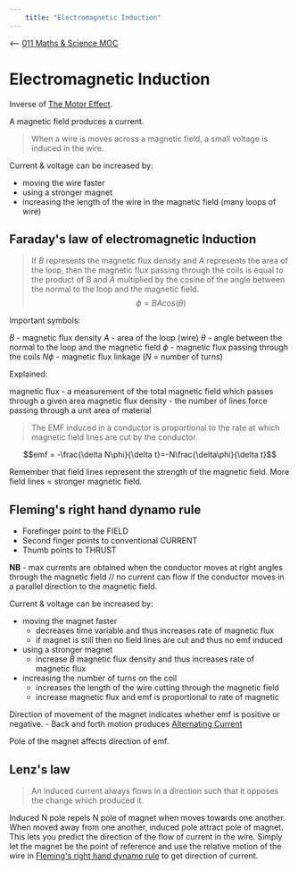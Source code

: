 ```yaml
---
    title: "Electromagnetic Induction"
---
```

<-- [011 Maths & Science MOC](011%20Maths%20&%20Science%20MOC.md)

# Electromagnetic Induction

Inverse of [The Motor Effect](The%20Motor%20Effect.md).

A magnetic field produces a current.

> When a wire is moves across a magnetic field, a small voltage is induced in the wire.

Current & voltage can be increased by:
- moving the wire faster
- using a stronger magnet
- increasing the length of the wire in the magnetic field (many loops of wire)

## Faraday's law of electromagnetic Induction

> If $B$ represents the magnetic flux density and $A$ represents the area of the loop, then the magnetic flux passing through the coils is equal to the product of $B$ and $A$ multiplied by the cosine of the angle between the normal to the loop and the magnetic field.
> $$\phi=BAcos(\theta)$$

Important symbols:

$B$ - magnetic flux density
$A$ - area of the loop (wire)
$\theta$ - angle between the normal to the loop and the magnetic field 
$\phi$ - magnetic flux passing through the coils
$N\phi$ - magnetic flux linkage ($N$ = number of turns)

Explained:

magnetic flux - a measurement of the total magnetic field which passes through a given area
magnetic flux density - the number of lines force passing through a unit area of material

> The EMF induced in a conductor is proportional to the rate at which magnetic field lines are cut by the conductor.

$$emf = -\frac{\delta N\phi}{\delta t}=-N\frac{\delta\phi}{\delta t}$$

Remember that field lines represent the strength of the magnetic field. More field lines = stronger magnetic field.

## Fleming's right hand dynamo rule

- Forefinger point to the FIELD
- Second finger points to conventional CURRENT
- Thumb points to THRUST

**NB** - max currents are obtained when the conductor moves at right angles through the magnetic field // no current can flow if the conductor moves in a parallel direction to the magnetic field.

Current & voltage can be increased by:
- moving the magnet faster 
    - decreases time variable and thus increases rate of magnetic flux
    - if magnet is still then no field lines are cut and thus no emf induced
- using a stronger magnet
    - increase $B$ magnetic flux density and thus increases rate of magnetic flux
- increasing the number of turns on the coil
    - increases the length of the wire cutting through the magnetic field
    - increase magnetic flux and emf is proportional to rate of magnetic     
    
Direction of movement of the magnet indicates whether emf is positive or negative.
    - Back and forth motion produces [Alternating Current](Alternating%20Current.md)
    
Pole of the magnet affects direction of emf.

## Lenz's law

> An induced current always flows in a direction such that it opposes the change which produced it.

Induced N pole repels N pole of magnet when moves towards one another. When moved away from one another, induced pole attract pole of magnet. This lets you predict the direction of the flow of current in the wire. Simply let the magnet be the point of reference and use the relative motion of the wire in [Fleming's right hand dynamo rule](#Fleming's%20right%20hand%20dynamo%20rule) to get direction of current.